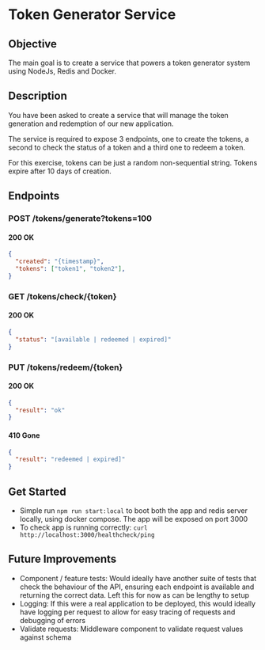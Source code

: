 # Token Generator Service

## Objective
The main goal is to create a service that powers a token generator system using NodeJs, Redis and Docker.

## Description
You have been asked to create a service that will manage the token generation and redemption of our new application.

The service is required to expose 3 endpoints, one to create the tokens, a second to check the status of a token and a third one to redeem a token.

For this exercise, tokens can be just a random non-sequential string. Tokens expire after 10 days of creation.

## Endpoints

### POST /tokens/generate?tokens=100
#### 200 OK
```json
{
  "created": "{timestamp}",
  "tokens": ["token1", "token2"],
}
```

### GET /tokens/check/{token}
#### 200 OK
```json
{
  "status": "[available | redeemed | expired]"
}
```

### PUT /tokens/redeem/{token}
#### 200 OK
```json
{
  "result": "ok"
}
```

#### 410 Gone
```json
{
  "result": "redeemed | expired]"
}
```

## Get Started

- Simple run `npm run start:local` to boot both the app and redis server locally, using docker compose.  The app will be exposed on port 3000
- To check app is running correctly: `curl http://localhost:3000/healthcheck/ping`

## Future Improvements
- Component / feature tests: Would ideally have another suite of tests that check the behaviour of the API, ensuring each endpoint is available and returning the correct data. Left this for now as can be lengthy to setup
- Logging: If this were a real application to be deployed, this would ideally have logging per request to allow for easy tracing of requests and debugging of errors
- Validate requests: Middleware component to validate request values against schema
